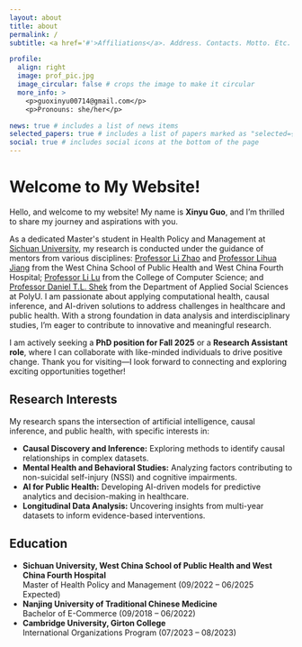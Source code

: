 ```yaml
---
layout: about
title: about
permalink: /
subtitle: <a href='#'>Affiliations</a>. Address. Contacts. Motto. Etc.

profile:
  align: right
  image: prof_pic.jpg
  image_circular: false # crops the image to make it circular
  more_info: >
    <p>guoxinyu00714@gmail.com</p>
    <p>Pronouns: she/her</p>

news: true # includes a list of news items
selected_papers: true # includes a list of papers marked as "selected={true}"
social: true # includes social icons at the bottom of the page
---
```

  <h1>Welcome to My Website!</h1>
  <p>Hello, and welcome to my website! My name is <strong>Xinyu Guo</strong>, and I’m thrilled to share my journey and aspirations with you.</p>
  <p>
   As a dedicated Master's student in Health Policy and Management at <a href="https://en.scu.edu.cn/" target="_blank">Sichuan University</a>, my research is conducted under the guidance of mentors from various disciplines: <a href="https://www.wcfh.com.cn/wshz_ksdhh_ksdh_wszcyglxx_szjs/364/040060600000411.html" target="_blank">Professor Li Zhao</a> and <a href="https://www.wcfh.com.cn/wsxs_szdw2_szdw/040013100000524.html" target="_blank">Professor Lihua Jiang</a> from the West China School of Public Health and West China Fourth Hospital; <a href="https://cs.scu.edu.cn/info/1285/13594.htm" target="_blank">Professor Li Lu</a> from the College of Computer Science; and <a href="https://www.polyu.edu.hk/en/apss/people/academic-staff/prof-shek-tan-lei-daniel/" target="_blank">Professor Daniel T.L. Shek</a> from the Department of Applied Social Sciences at PolyU. I am passionate about applying computational health, causal inference, and AI-driven solutions to address challenges in healthcare and public health.
    With a strong foundation in data analysis and interdisciplinary studies, I’m eager to contribute to innovative and meaningful research.
  </p>
  <p>
    I am actively seeking a <strong>PhD position for Fall 2025</strong> or a <strong>Research Assistant role</strong>, where I can collaborate with like-minded individuals to drive positive change.
    Thank you for visiting—I look forward to connecting and exploring exciting opportunities together!
  </p>
  
  <h2>Research Interests</h2>
<p>
  My research spans the intersection of artificial intelligence, causal inference, and public health, with specific interests in:
</p>
<ul>
  <li><strong>Causal Discovery and Inference:</strong> Exploring methods to identify causal relationships in complex datasets.</li>
  <li><strong>Mental Health and Behavioral Studies:</strong> Analyzing factors contributing to non-suicidal self-injury (NSSI) and cognitive impairments.</li>
  <li><strong>AI for Public Health:</strong> Developing AI-driven models for predictive analytics and decision-making in healthcare.</li>
  <li><strong>Longitudinal Data Analysis:</strong> Uncovering insights from multi-year datasets to inform evidence-based interventions.</li>
</ul>

<h2>Education</h2>
<ul>
  <li>
    <strong>Sichuan University, West China School of Public Health and West China Fourth Hospital</strong><br>
    Master of Health Policy and Management (09/2022 – 06/2025 Expected)
  </li>
  <li>
    <strong>Nanjing University of Traditional Chinese Medicine</strong><br>
    Bachelor of E-Commerce (09/2018 – 06/2022)
  </li>
  <li>
    <strong>Cambridge University, Girton College</strong><br>
    International Organizations Program (07/2023 – 08/2023)
  </li>
</ul>





  
